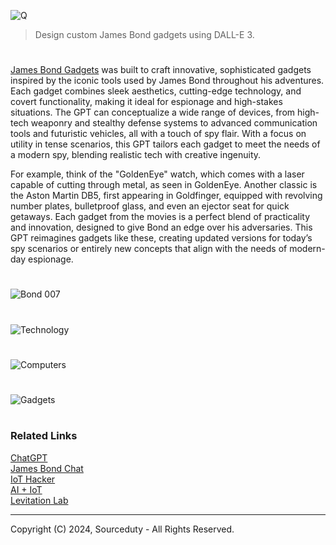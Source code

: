 ![Q](https://github.com/user-attachments/assets/cedca9e8-7aac-4258-96a3-8f9927b1f43d)

> Design custom James Bond gadgets using DALL-E 3.

#

[James Bond Gadgets](https://chatgpt.com/g/g-veee2tVTW-james-bond-gadgets) was built to craft innovative, sophisticated gadgets inspired by the iconic tools used by James Bond throughout his adventures. Each gadget combines sleek aesthetics, cutting-edge technology, and covert functionality, making it ideal for espionage and high-stakes situations. The GPT can conceptualize a wide range of devices, from high-tech weaponry and stealthy defense systems to advanced communication tools and futuristic vehicles, all with a touch of spy flair. With a focus on utility in tense scenarios, this GPT tailors each gadget to meet the needs of a modern spy, blending realistic tech with creative ingenuity.

For example, think of the "GoldenEye" watch, which comes with a laser capable of cutting through metal, as seen in GoldenEye. Another classic is the Aston Martin DB5, first appearing in Goldfinger, equipped with revolving number plates, bulletproof glass, and even an ejector seat for quick getaways. Each gadget from the movies is a perfect blend of practicality and innovation, designed to give Bond an edge over his adversaries. This GPT reimagines gadgets like these, creating updated versions for today’s spy scenarios or entirely new concepts that align with the needs of modern-day espionage.

#
![Bond 007](https://github.com/user-attachments/assets/e8530aad-1c7e-4ff1-88f9-c01c74cc8dec)
#
![Technology](https://github.com/user-attachments/assets/778058fa-8482-4823-ae66-385463e5bfe0)
#
![Computers](https://github.com/user-attachments/assets/76da7724-90e5-45d1-87d9-777d37cffb8b)
#
![Gadgets](https://github.com/user-attachments/assets/e4c36651-25b1-4dfd-a2e7-477eeee0d9be)

#
### Related Links

[ChatGPT](https://github.com/sourceduty/ChatGPT)
<br>
[James Bond Chat](https://github.com/sourceduty/James_Bond_Chat)
<br>
[IoT Hacker](https://github.com/sourceduty/IoT_Hacker)
<br>
[AI + IoT](https://github.com/sourceduty/AI_IoT)
<br>
[Levitation Lab](https://github.com/sourceduty/Levitation_Lab)

***
Copyright (C) 2024, Sourceduty - All Rights Reserved.
